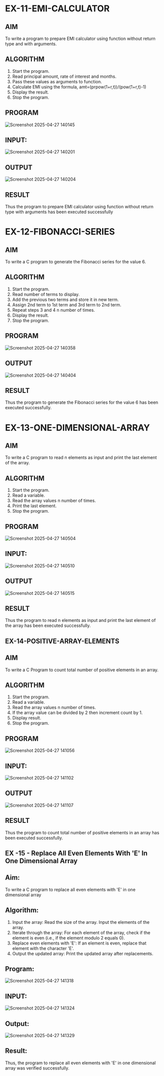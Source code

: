 # EX-11-EMI-CALCULATOR
## AIM

To write a program to prepare EMI calculator using function without return type and with arguments.

## ALGORITHM
1.	Start the program.
2.	Read principal amount, rate of interest and months.
3.	Pass these values as arguments to function.
4.	Calculate EMI using the formula, amt=(prpow(1+r,t))/(pow(1+r,t)-1)
5.	Display the result.
6.	Stop the program.

## PROGRAM

![Screenshot 2025-04-27 140145](https://github.com/user-attachments/assets/98c39e58-5706-4575-bcde-6195519db53d)

## INPUT:

![Screenshot 2025-04-27 140201](https://github.com/user-attachments/assets/25fea2ce-3062-4dcd-80fa-7316e1ff511d)

## OUTPUT

![Screenshot 2025-04-27 140204](https://github.com/user-attachments/assets/9e1f092f-6d16-478b-a8ac-8cff5971db7d)

## RESULT

Thus the program to prepare EMI calculator using function without return type with arguments has been executed successfully
 
 

# EX-12-FIBONACCI-SERIES
## AIM
To write a C program to generate the Fibonacci series for the value 6.

## ALGORITHM
1.	Start the program.
2.	Read number of terms to display.
3.	Add the previous two terms and store it in new term.
4.	Assign 2nd term to 1st term and 3rd term to 2nd term.
5.	Repeat steps 3 and 4 n number of times.
6.	Display the result.
7.	Stop the program.

## PROGRAM

![Screenshot 2025-04-27 140358](https://github.com/user-attachments/assets/24882074-21b9-4da5-8ed7-4d284dce9dd4)

## OUTPUT

![Screenshot 2025-04-27 140404](https://github.com/user-attachments/assets/787a364c-1950-4891-a011-a488265f16e2)

## RESULT
Thus the program to generate the Fibonacci series for the value 6 has been executed successfully.
 
 

# EX-13-ONE-DIMENSIONAL-ARRAY
## AIM
To write a C program to read n elements as input and print the last element of the array.

## ALGORITHM
1.	Start the program.
2.	Read a variable.
3.	Read the array values n number of times.
4.	Print the last element.
5.	Stop the program.

## PROGRAM

![Screenshot 2025-04-27 140504](https://github.com/user-attachments/assets/2993d6cf-7eb7-4de7-8113-0064ab3be9a6)

## INPUT:

![Screenshot 2025-04-27 140510](https://github.com/user-attachments/assets/bd0d8ade-42e1-49e6-8807-7685a26e1d2f)

## OUTPUT

![Screenshot 2025-04-27 140515](https://github.com/user-attachments/assets/23c6659e-e4b0-4e2e-8b71-09e94b1a9941)

## RESULT
Thus the program to read n elements as input and print the last element of the array has been executed successfully.
 


## EX-14-POSITIVE-ARRAY-ELEMENTS
## AIM
To write a C Program to count total number of positive elements in an array.

## ALGORITHM
1.	Start the program.
2.	Read a variable.
3.	Read the array values n number of times.
4.	If the array value can be divided by 2 then increment count by 1.
5.	Display result.
6.	Stop the program.

## PROGRAM

![Screenshot 2025-04-27 141056](https://github.com/user-attachments/assets/4647cbd5-8d8c-4d5f-8858-5f9888cbac7d)

## INPUT:

![Screenshot 2025-04-27 141102](https://github.com/user-attachments/assets/dd710a05-e4b2-4066-a343-1cb42bd47ec4)

## OUTPUT

![Screenshot 2025-04-27 141107](https://github.com/user-attachments/assets/ebac9f40-7843-43f4-915f-a931aa77b5d6)

## RESULT
Thus the program to count total number of positive elements in an array has been executed successfully.



## EX -15 - Replace All Even Elements With 'E' In One Dimensional Array

## Aim:
To write a C program to replace all even elements with 'E' in one dimensional array

## Algorithm:
1.	Input the array:
  Read the size of the array.
  Input the elements of the array.
2.	Iterate through the array:
 	For each element of the array, check if the element is even (i.e., if the element modulo 2 equals 0).
3.	Replace even elements with 'E':
     If an element is even, replace that element with the character 'E'.
4.	Output the updated array:
 Print the updated array after replacements.

## Program:

![Screenshot 2025-04-27 141318](https://github.com/user-attachments/assets/83bb7f3f-5c01-4843-95e2-d7c2d3d91b99)

## INPUT:

![Screenshot 2025-04-27 141324](https://github.com/user-attachments/assets/84bed006-9a20-4c2e-9ce6-f14822f6a0e1)

## Output:
 
![Screenshot 2025-04-27 141329](https://github.com/user-attachments/assets/0567ab25-4c21-49d8-a7cf-b38161180f76)

## Result:

Thus, the program to replace all even elements with 'E' in one dimensional array was verified successfully.



